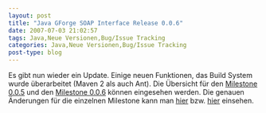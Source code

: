 ```yaml
---
layout: post
title: "Java GForge SOAP Interface Release 0.0.6"
date: 2007-07-03 21:02:57
tags: Java,Neue Versionen,Bug/Issue Tracking
categories: Java,Neue Versionen,Bug/Issue Tracking
post-type: blog
---
```

Es gibt nun  wieder ein Update. Einige neuen Funktionen, das Build System wurde überarbeitet (Maven 2 als auch Ant). Die Übersicht für den <a href="http://jagosi.soebes.de/milestone/Milestone%200.0.5">Milestone 0.0.5</a> und den <a href="http://jagosi.soebes.de/milestone/Milestone%200.0.6">Milestone 0.0.6</a> können eingesehen werden. Die genauen Änderungen für die einzelnen Milestone kann man <a href="http://jagosi.soebes.de/query?status=closed&milestone=Milestone+0.0.5">hier</a> bzw. 
<a href="http://jagosi.soebes.de/query?status=closed&milestone=Milestone+0.0.6">hier</a> einsehen.

